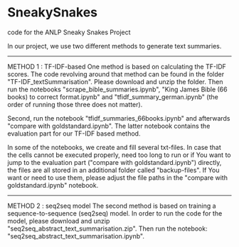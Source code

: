 # SneakySnakes
code for the ANLP Sneaky Snakes Project

In our project, we use two different methods to generate text summaries. 

*******************************
METHOD 1 : TF-IDF-based
One method is based on calculating the TF-IDF scores. The code revolving around that method can be found in the folder "TF-IDF_textSummarisation".
Please download and unzip the folder. Then run the notebooks 
"scrape_bible_summaries.ipynb",
"King James Bible (66 books) to correct format.ipynb" and
"tfidf_summary_german.ipynb"
(the order of running those three does not matter).

Second, run the notebook "tfidf_summaries_66books.ipynb" and afterwards "compare with goldstandard.ipynb".
The latter notebook contains the evaluation part for our TF-IDF based method. 

In some of the notebooks, we create and fill several txt-files. In case that the cells cannot be executed properly, need too long to run
or if You want to jump to the evaluation part ("compare with goldstandard.ipynb") directly, the files are all stored in an additional folder 
called "backup-files". If You want or need to use them, please adjust the file paths in the "compare with goldstandard.ipynb" notebook.


*******************************
METHOD 2 : seq2seq model
The second method is based on training a sequence-to-sequence (seq2seq) model. In order to run the code for the model, please
download and unzip "seq2seq_abstract_text_summarisation.zip". Then run the notebook: "seq2seq_abstract_text_summarisation.ipynb".





